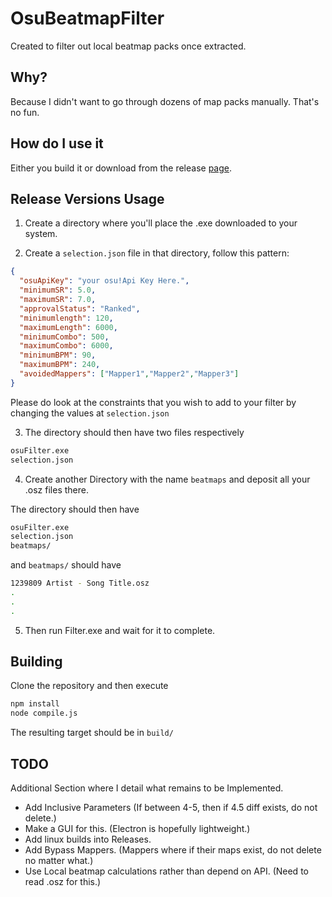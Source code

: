 # OsuBeatmapFilter

Created to filter out local beatmap packs once extracted.

## Why?

Because I didn't want to go through dozens of map packs manually. That's no fun.

## How do I use it

Either you build it or download from the release [page](https://github.com/XavierSchiller/OsuBeatmapFilter/releases).

## Release Versions Usage

1) Create a directory where you'll place the .exe downloaded to your system.

2) Create a `selection.json` file in that directory, follow this pattern:
```json
{
  "osuApiKey": "your osu!Api Key Here.",
  "minimumSR": 5.0,
  "maximumSR": 7.0,
  "approvalStatus": "Ranked", 
  "minimumlength": 120,
  "maximumLength": 6000,
  "minimumCombo": 500,
  "maximumCombo": 6000,
  "minimumBPM": 90,
  "maximumBPM": 240,
  "avoidedMappers": ["Mapper1","Mapper2","Mapper3"]
}
```
Please do look at the constraints that you wish to add to your filter by changing the values at `selection.json`

3) The directory should then have two files respectively

```bash
osuFilter.exe
selection.json
```

4) Create another Directory with the name `beatmaps` and deposit all your .osz files there.

The directory should then have

```bash
osuFilter.exe
selection.json
beatmaps/
```

and `beatmaps/` should have

```bash
1239809 Artist - Song Title.osz
.
.
.
```

5) Then run Filter.exe and wait for it to complete. 


## Building

Clone the repository and then execute

```bash
npm install
node compile.js
```

The resulting target should be in `build/` 

## TODO

Additional Section where I detail what remains to be Implemented.

- Add Inclusive Parameters (If between 4-5, then if 4.5 diff exists, do not delete.)
- Make a GUI for this. (Electron is hopefully lightweight.)
- Add linux builds into Releases. 
- Add Bypass Mappers. (Mappers where if their maps exist, do not delete no matter what.)
- Use Local beatmap calculations rather than depend on API. (Need to read .osz for this.)

